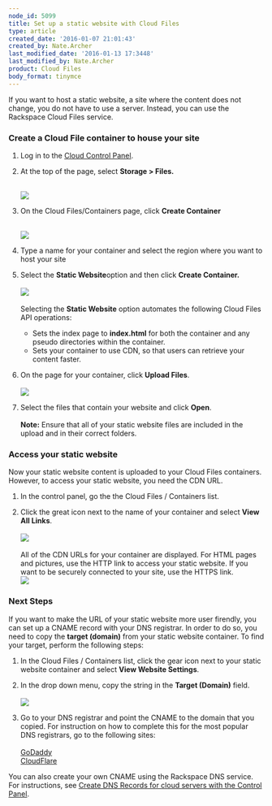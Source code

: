 ```yaml
---
node_id: 5099
title: Set up a static website with Cloud Files
type: article
created_date: '2016-01-07 21:01:43'
created_by: Nate.Archer
last_modified_date: '2016-01-13 17:3448'
last_modified_by: Nate.Archer
product: Cloud Files
body_format: tinymce
---
```


If you want to host a static website, a site where the content does not
change, you do not have to use a server. Instead, you can use the
Rackspace Cloud Files service.

### Create a Cloud File container to house your site

1.  Log in to the [Cloud Control
    Panel](https://mycloud.rackspace.com/).<br>
      
2.  At the top of the page, select **Storage \> Files.**<br>
     <br>

    ![](/knowledge_center/sites/default/files/field/image/Kcstatic1_03.png)<br>
      
3.  On the Cloud Files/Containers page, click **Create Container**<br>
     <br>

    ![](/knowledge_center/sites/default/files/field/image/kcstatic2_03.png)<br>
      
4.  Type a name for your container and select the region where you want
    to host your site <br>
      
5.  Select the **Static Website**option and then click **Create
    Container.**<br>
     <br>
     ![](/knowledge_center/sites/default/files/field/image/kcstatic3.png)<br>
     <br>
     Selecting the **Static Website** option automates the
    following Cloud Files API operations:
    -   Sets the index page to **index.html** for both the container and
        any pseudo directories within the container.
    -   Sets your container to use CDN, so that users can retrieve your
        content faster.<br>
          

6.  On the page for your container, click **Upload Files**.<br>
     <br>
     ![](/knowledge_center/sites/default/files/field/image/kcstatic4.png)<br>
      
7.  Select the files that contain your website and click **Open**. <br>
     <br>
     **Note:** Ensure that all of your static website files are included
    in the upload and in their correct folders. 

### Access your static website

Now your static website content is uploaded to your Cloud Files
containers. However, to access your static website, you need the CDN
URL.

1.  In the control panel, go the the Cloud Files / Containers list.<br>
      
2.  Click the great icon next to the name of your container and select
    **View All Links**.<br>
     <br>
     ![](/knowledge_center/sites/default/files/field/image/kcstatic5.png)<br>
     <br>
     All of the CDN URLs for your container are displayed. For HTML
    pages and pictures, use the HTTP link to access your static website.
    If you want to be securely connected to your site, use the HTTPS
    link.<br>
     ![](/knowledge_center/sites/default/files/field/image/kcstatic6.png)

### Next Steps

If you want to make the URL of your static website more user firendly,
you can set up a CNAME record with your DNS registrar. In order to do
so, you need to copy the **target (domain)** from your static website
container. To find your target, perform the following steps:

1.  In the Cloud Files / Containers list, click the gear icon next to
    your static website container and select **View Website Settings**.<br>
      
2.  In the drop down menu, copy the string in the **Target (Domain)**
    field.<br>
     <br>
     ![](/knowledge_center/sites/default/files/field/image/kcstatic7_0.png)<br>
      
3.  Go to your DNS registrar and point the CNAME to the domain that you
    copied. For instruction on how to complete this for the most popular
    DNS registrars, go to the following sites:<br>
     <br>
     [GoDaddy<br>
    ](https://www.godaddy.com/help/add-a-cname-record-19236)[CloudFlare](https://support.cloudflare.com/hc/en-us/articles/200168706-How-do-I-do-CNAME-setup-)

You can also create your own CNAME using the Rackspace DNS service. For
instructions, see [Create DNS Records for cloud servers with the Control
Panel](https://www.rackspace.com/knowledge_center/article/create-dns-records-for-cloud-servers-with-the-control-panel).

 

